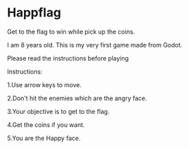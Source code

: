 # Happflag
 Get to the flag to win while pick up the coins.

I am 8 years old.  This is my very first game made from Godot.

Please read the instructions before playing

Instructions:

1.Use arrow keys to move.

2.Don't hit the enemies which are the angry face.

3.Your objective is to get to the flag.

4.Get the coins if you want.

5.You are the Happy face.
